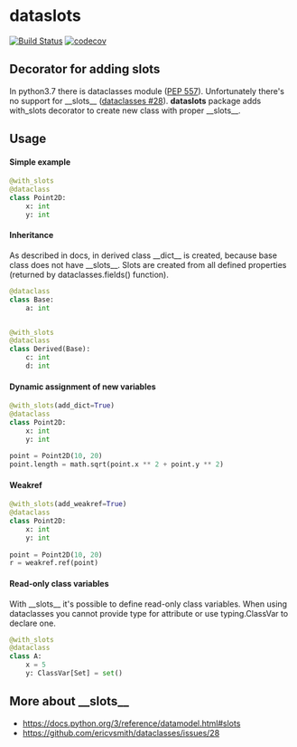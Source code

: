 # dataslots
[![Build Status](https://travis-ci.org/starhel/dataslots.svg?branch=master)](https://travis-ci.org/starhel/dataslots)
[![codecov](https://codecov.io/gh/starhel/dataslots/branch/master/graph/badge.svg)](https://codecov.io/gh/starhel/dataslots)

## Decorator for adding __slots__
In python3.7 there is dataclasses module ([PEP 557](https://www.python.org/dev/peps/pep-0557/)). Unfortunately there's 
no support for \_\_slots__ ([dataclasses #28][dataclasses_issue]). **dataslots** package adds with_slots decorator to 
create new class with proper \_\_slots__. 

## Usage
#### Simple example
```python
@with_slots
@dataclass
class Point2D:
    x: int
    y: int
```
####  Inheritance
As described in docs, in derived class \_\_dict__ is created, because base class does not have \_\_slots__. 
Slots are created from all defined properties (returned by dataclasses.fields() function).
```python
@dataclass
class Base:
    a: int


@with_slots
@dataclass
class Derived(Base):
    c: int
    d: int
```

#### Dynamic assignment of new variables
```python
@with_slots(add_dict=True)
@dataclass
class Point2D:
    x: int
    y: int
    
point = Point2D(10, 20)
point.length = math.sqrt(point.x ** 2 + point.y ** 2)
```

#### Weakref
```python
@with_slots(add_weakref=True)
@dataclass
class Point2D:
    x: int
    y: int
    
point = Point2D(10, 20)
r = weakref.ref(point)
```

#### Read-only class variables
With \_\_slots__ it's possible to define read-only class variables. When using dataclasses you cannot provide type 
for attribute or use typing.ClassVar to declare one. 
```python
@with_slots
@dataclass
class A:
    x = 5
    y: ClassVar[Set] = set()
```

## More about \_\_slots__
* https://docs.python.org/3/reference/datamodel.html#slots
* https://github.com/ericvsmith/dataclasses/issues/28

[dataclasses_issue]: https://github.com/ericvsmith/dataclasses/issues/28